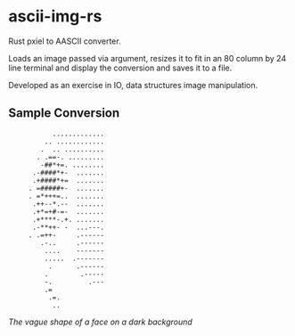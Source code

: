# ascii-img-rs

Rust pxiel to AASCII converter.

Loads an image passed via argument, resizes it to fit in an 80 column by 24 line terminal and display the conversion and saves it to a file.

Developed as an exercise in IO, data structures image manipulation.

## Sample Conversion

```
           .............
         .. ............
        .  .. ..........
       . .==-. .........
        -##*+=. ........
      .-####*+-  .......
      .+####*+=  .......
     . =#####+-  .......
     . =*+++=..  .......
      .++--*.--  .......
      .+*=+#-=-  .......
      .+****-.+. .......
      .-**++- -  ...---.
     . .=++-     .------
        .-..     .------
         ....    -------
         .....  .-------
          .      .------
         .        .-----
         -.         .---
         .=
          .=.
           ..

```

_The vague shape of a face on a dark background_

